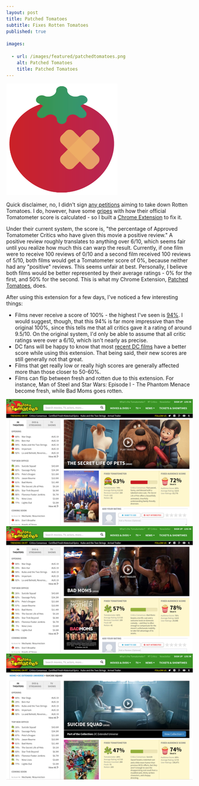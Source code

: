 ```yaml
---
layout: post
title: Patched Tomatoes
subtitle: Fixes Rotten Tomatoes
published: true

images:

  - url: /images/featured/patchedtomatoes.png
    alt: Patched Tomatoes
    title: Patched Tomatoes
---
```


<img class="aligncenter" src="/images/featured/patchedtomatoes.png" alt="patched tomatoes" width="300px" />

Quick disclaimer, no, I didn't sign [any petitions](https://www.change.org/p/don-t-listen-to-film-criticism) aiming to take down Rotten Tomatoes. I do, however, have some [gripes](http://www.goldman.gripe/) with how their official Tomatometer score is calculated - so I built a [Chrome Extension](https://chrome.google.com/webstore/detail/patched-tomatoes/daceaaccoiggipikdodkejceenipddop) to fix it.

Under their current system, the score is, "the percentage of Approved Tomatometer Critics who have given this movie a positive review." A positive review roughly translates to anything over 6/10, which seems fair until you realize how much this can warp the result. Currently, if one film were to receive 100 reviews of 0/10 and a second film received 100 reviews of 5/10, both films would get a Tomatometer score of 0%, because neither had any "positive" reviews. This seems unfair at best. Personally, I believe both films would be better represented by their average ratings - 0% for the first, and 50% for the second. This is what my Chrome Extension, [Patched Tomatoes](https://chrome.google.com/webstore/detail/patched-tomatoes/daceaaccoiggipikdodkejceenipddop), does.

After using this extension for a few days, I've noticed a few interesting things:

- Films never receive a score of 100% - the highest I've seen is [94%](https://www.rottentomatoes.com/m/the_wizard_of_oz_1939). I would suggest, though, that this 94% is far more impressive than the original 100%, since this tells me that all critics gave it a rating of around 9.5/10. On the original system, I'd only be able to assume that all critic ratings were over a 6/10, which isn't nearly as precise.
- DC fans will be happy to know that most [recent DC films](https://www.rottentomatoes.com/m/superman_man_of_steel/) have a better score while using this extension. That being said, their new scores are still generally not that great.
- Films that get really low or really high scores are generally affected more than those closer to 50-60%.
- Films can flip between fresh and rotten due to this extension. For instance, Man of Steel and Star Wars: Episode I - The Phantom Menace become fresh, while Bad Moms goes rotten.

<img class="aligncenter imgborder" src="/images/patched-tomatoes/rt-1.png" alt="rotten tomatoes - the secret life of pets" />

<img class="aligncenter imgborder" src="/images/patched-tomatoes/rt-2.png" alt="rotten tomatoes - bad moms" />

<img class="aligncenter imgborder" src="/images/patched-tomatoes/rt-3.png" alt="rotten tomatoes - suicide squad" />
